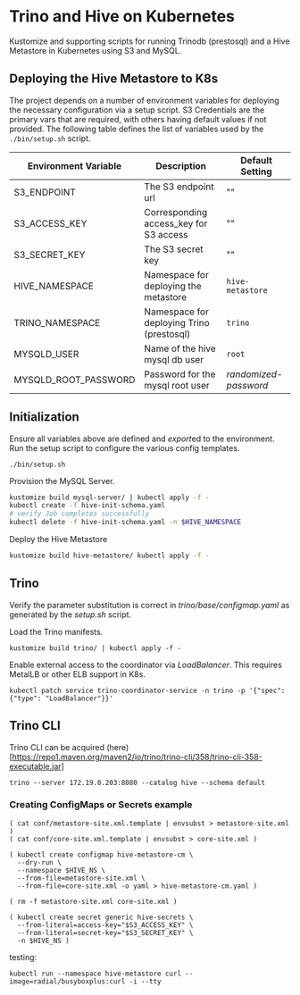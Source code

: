 Trino and Hive on Kubernetes
============================

Kustomize and supporting scripts for running Trinodb (prestosql) and 
a Hive Metastore in Kubernetes using S3 and MySQL. 


## Deploying the Hive Metastore to K8s

The project depends on a number of environment variables for deploying the 
necessary configuration via a setup script. S3 Credentials are the primary 
vars that are required, with others having default values if not provided.  The
following table defines the list of variables used by the `./bin/setup.sh` script.

| Environment Variable |    Description   |  Default Setting |
| -------------------- | -------------------------------| ---------------|
| S3_ENDPOINT          |  The S3 endpoint url |  ""  |
| S3_ACCESS_KEY        |  Corresponding access_key for S3 access | "" |
| S3_SECRET_KEY        |  The S3 secret key |  ""  |
| HIVE_NAMESPACE       |  Namespace for deploying the metastore | `hive-metastore`  |
| TRINO_NAMESPACE      |  Namespace for deploying Trino (prestosql) | `trino`  |
| MYSQLD_USER          |  Name of the hive mysql db user  | `root` |
| MYSQLD_ROOT_PASSWORD |  Password for the mysql root user |  *randomized-password* |


## Initialization

Ensure all variables above are defined and *export*ed to the environment.
Run the setup script to configure the various config templates.
```
./bin/setup.sh
```

Provision the MySQL Server.
```sh
kustomize build mysql-server/ | kubectl apply -f -
kubectl create -f hive-init-schema.yaml
# verify Job completes successfully
kubectl delete -f hive-init-schema.yaml -n $HIVE_NAMESPACE
```

Deploy the Hive Metastore
```sh
kustomize build hive-metastore/ kubectl apply -f -
```


## Trino

Verify the parameter substitution is correct in *trino/base/configmap.yaml* as 
generated by the *setup.sh* script.

Load the Trino manifests.
```
kustomize build trino/ | kubectl apply -f -
```

Enable external access to the coordinator via *LoadBalancer*. This requires MetalLB or 
other ELB support in K8s.
```
kubectl patch service trino-coordinator-service -n trino -p '{"spec": {"type": "LoadBalancer"}}'
```

## Trino CLI

Trino CLI can be acquired (here)[https://repo1.maven.org/maven2/io/trino/trino-cli/358/trino-cli-358-executable.jar]
```
trino --server 172.19.0.203:8080 --catalog hive --schema default
```

### Creating ConfigMaps or Secrets example
```
( cat conf/metastore-site.xml.template | envsubst > metastore-site.xml )
( cat conf/core-site.xml.template | envsubst > core-site.xml )

( kubectl create configmap hive-metastore-cm \
  --dry-run \
  --namespace $HIVE_NS \
  --from-file=metastore-site.xml \
  --from-file=core-site.xml -o yaml > hive-metastore-cm.yaml )

( rm -f metastore-site.xml core-site.xml )

( kubectl create secret generic hive-secrets \
  --from-literal=access-key="$S3_ACCESS_KEY" \
  --from-literal=secret-key="$S3_SECRET_KEY" \
  -n $HIVE_NS )
```

testing:
```
kubectl run --namespace hive-metastore curl --image=radial/busyboxplus:curl -i --tty 
```